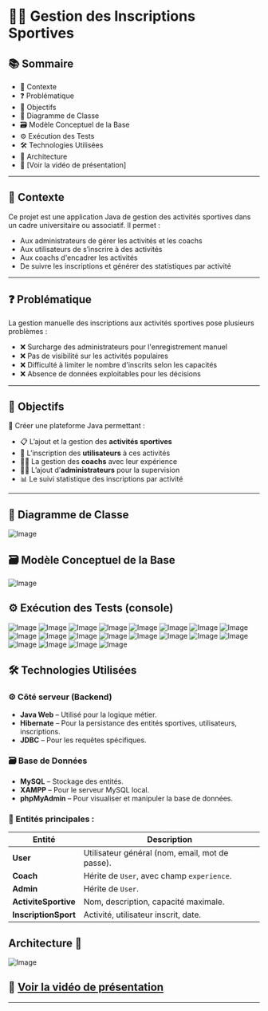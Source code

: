 # 🏋️‍♀️ Gestion des Inscriptions Sportives

## 📚 Sommaire
- 📌 Contexte  
- ❓ Problématique  
- 🎯 Objectifs  
- 🧩 Diagramme de Classe  
- 🗃️ Modèle Conceptuel de la Base  
- ⚙️ Exécution des Tests  
- 🛠 Technologies Utilisées
- 🧩 Architecture 
- 🎥 [Voir la vidéo de présentation]

---

## 📌 Contexte

Ce projet est une application Java de gestion des activités sportives dans un cadre universitaire ou associatif. Il permet :

- Aux administrateurs de gérer les activités et les coachs  
- Aux utilisateurs de s’inscrire à des activités  
- Aux coachs d'encadrer les activités  
- De suivre les inscriptions et générer des statistiques par activité

---

## ❓ Problématique

La gestion manuelle des inscriptions aux activités sportives pose plusieurs problèmes :

- ❌ Surcharge des administrateurs pour l'enregistrement manuel  
- ❌ Pas de visibilité sur les activités populaires  
- ❌ Difficulté à limiter le nombre d'inscrits selon les capacités  
- ❌ Absence de données exploitables pour les décisions  

---

## 🎯 Objectifs

🎯 Créer une plateforme Java permettant :

- 📋 L’ajout et la gestion des **activités sportives**
- 👤 L’inscription des **utilisateurs** à ces activités
- 🧑‍🏫 La gestion des **coachs** avec leur expérience
- 🧑‍💼 L’ajout d’**administrateurs** pour la supervision
- 📊 Le suivi statistique des inscriptions par activité

---

## 🧩 Diagramme de Classe

![Image](https://github.com/user-attachments/assets/79bfa225-a658-46f3-9343-22862094034f)

## 🗃️ Modèle Conceptuel de la Base
![Image](https://github.com/user-attachments/assets/8205683a-f088-4cb6-bb02-06a006aea6ab)

## ⚙️ Exécution des Tests (console)

![Image](https://github.com/user-attachments/assets/c397d870-6443-46e6-8b5f-8890d1110f17)
![Image](https://github.com/user-attachments/assets/da69274f-afa6-4b2e-848b-55a88db1d97d)
![Image](https://github.com/user-attachments/assets/ca699ea4-bd24-4260-9e10-b40f8717ff31)
![Image](https://github.com/user-attachments/assets/d4cfb948-1bd7-4835-82db-cf07d3a883cf)
![Image](https://github.com/user-attachments/assets/55dbb958-5762-4112-98a7-f3a0c17fb53d)
![Image](https://github.com/user-attachments/assets/213fae97-c7fc-4330-b458-da420f291094)
![Image](https://github.com/user-attachments/assets/e27bf246-46ee-4db9-a6bb-4dfe6a2d1c19)
![Image](https://github.com/user-attachments/assets/ab5dff8a-0d3b-4ae3-bab7-d12e30b73929)
![Image](https://github.com/user-attachments/assets/f2e1f249-1989-4bbf-b77b-0018f8feca35)
![Image](https://github.com/user-attachments/assets/0ebec3da-85b3-4064-b08d-43aa6ba98e10)
![Image](https://github.com/user-attachments/assets/69363f83-2ad4-4dda-935b-ecd2d8e174de)
![Image](https://github.com/user-attachments/assets/8797c5b2-c11e-4bfa-9d7e-97ab4063f488)
![Image](https://github.com/user-attachments/assets/0191831a-7410-44d0-8508-e41738dbf5e0)
![Image](https://github.com/user-attachments/assets/e3a3e957-5d06-4d7b-9ebc-53b5ce690350)
![Image](https://github.com/user-attachments/assets/b3106d73-ecf4-4b9e-9329-f7c644c2c9fe)
![Image](https://github.com/user-attachments/assets/14dde7f3-a3e7-43f9-a6a8-e002143fd713)
![Image](https://github.com/user-attachments/assets/520ff568-32a5-4bcc-8903-b78abf73bb90)
![Image](https://github.com/user-attachments/assets/314bdd28-38cc-4ecc-ae0b-4ca13e619a1f)
![Image](https://github.com/user-attachments/assets/cadf0a82-38bb-4183-8886-b1a1ceeaa6c8)
![Image](https://github.com/user-attachments/assets/e7b32ecd-736f-4aa4-b10e-6ccf582361f2)
## 🛠 Technologies Utilisées
### ⚙️ Côté serveur (Backend)
- **Java Web** – Utilisé pour la logique métier.
- **Hibernate** – Pour la persistance des entités sportives, utilisateurs, inscriptions.
- **JDBC** – Pour les requêtes spécifiques.

### 🗃️ Base de Données
- **MySQL** – Stockage des entités.
- **XAMPP** – Pour le serveur MySQL local.
- **phpMyAdmin** – Pour visualiser et manipuler la base de données.



### 🧩 Entités principales :

| Entité             | Description |
|--------------------|-------------|
| **User**           | Utilisateur général (nom, email, mot de passe). |
| **Coach**          | Hérite de `User`, avec champ `experience`. |
| **Admin**          | Hérite de `User`. |
| **ActiviteSportive** | Nom, description, capacité maximale. |
| **InscriptionSport** | Activité, utilisateur inscrit, date. |


## Architecture 🧩

![Image](https://github.com/user-attachments/assets/75b8fa04-1e88-453c-b11f-fb6ea42131aa)

## 🎥 [Voir la vidéo de présentation](https://drive.google.com/file/d/18Uk8LbNofxaztdO_6o2mmuTaZXofTRGN/view?usp=sharing)



---

